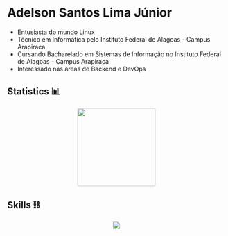 # Adelson Santos Lima Júnior


+ Entusiasta do mundo Linux
+ Técnico em Informática pelo Instituto Federal de Alagoas - Campus Arapiraca
+ Cursando Bacharelado em Sistemas de Informação no Instituto Federal de Alagoas - Campus Arapiraca
+ Interessado nas áreas de Backend e DevOps

## Statistics 📊

<div style="display: flex; flex-direction: row; gap: 10px; align-items: center; justify-content: center">
  <a href="https://github.com/adelsonsljunior">
    <img height="180em" src="https://github-readme-stats.vercel.app/api/top-langs/?username=adelsonsljunior&layout=compact&langs_count=7&hide=html,cpp,css,dart,swift,objective-c&theme=dark"/>
  </a>  
</div>

## Skills ⛓️

<div style="display: flex; align-items: center; justify-content: center">
  <img src="https://skillicons.dev/icons?i=linux,bash,python,java,mysql,postgres,mongodb,git,github,docker," />
</div>


